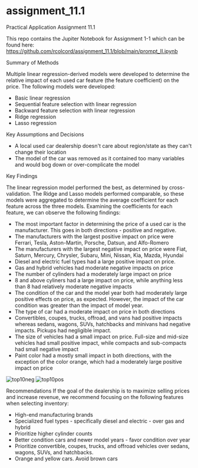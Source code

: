 # assignment_11.1
 Practical Application Assignment 11.1

This repo contains the Jupiter Notebook for Assignment 1-1 which can be found here: 
https://github.com/rcolcord/assignment_11.1/blob/main/prompt_II.ipynb

Summary of Methods

Multiple linear regression-derived models were developed to determine the relative impact of each used car feature (the feature coefficient) on the price. The following models were developed:
- Basic linear regression
- Sequential feature selection with linear regression
- Backward feature selection with linear regression
- Ridge regression
- Lasso regression


Key Assumptions and Decisions
- A local used car dealership doesn't care about region/state as they can't change their location
- The model of the car was removed as it contained too many variables and would bog down or over-complicate the model


Key Findings

The linear regression model performed the best, as determined by cross-validation. The Ridge and Lasso models performed comparable, so these models were aggregated to determine the average coefficient for each feature across the three models. Examining the coefficients for each feature, we can observe the following findings:
- The most important factor in determining the price of a used car is the manufacturer. This goes in both directions - positive and negative.
-  The manufacturers with the largest positive impact on price were Ferrari, Tesla, Aston-Martin, Porsche, Datsun, and Alfo-Romero
-  The manufacturers with the largest negative impact on price were Fiat, Saturn, Mercury, Chrysler, Subaru, Mini, Nissan, Kia, Mazda, Hyundai
- Diesel and electric fuel types had a large positive impact on price.
-  Gas and hybrid vehicles had moderate negative impacts on price
- The number of cylinders had a moderately large impact on price
-  8 and above cyliners had a large impact on price, while anything less than 8 had relatively moderate negative impacts
- The condition of the car and the model year both had moderately large positive effects on price, as expected. However, the impact of the car condition was greater than the impact of model year.
- The type of car had a moderate impact on price in both directions
-  Convertibles, coupes, trucks, offroad, and vans had positive impacts whereas sedans, wagons, SUVs, hatchbacks and minivans had negative impacts. Pickups had negligible impact.
- The size of vehicles had a small impact on price. Full-size and mid-size vehicles had small positive impact, while compacts and sub-compacts had small negative impact
- Paint color had a mostly small impact in both directions, with the exception of the color orange, which had a moderately large positive impact on price

![top10neg](https://github.com/rcolcord/assignment_11.1/assets/160987886/7b4abb64-0ce3-4e94-ad30-519d3de21e92)
![top10pos](https://github.com/rcolcord/assignment_11.1/assets/160987886/d4fb13c8-8065-4958-b44e-01e23471418a)


Recommendations
If the goal of the dealership is to maximize selling prices and increase revenue, we recommend focusing on the following features when selecting inventory:
- High-end manufacturing brands
- Specialized fuel types - specifically diesel and electric - over gas and hybrid
- Prioritize higher cylinder counts
- Better condition cars and newer model years - favor condition over year
- Prioritize convertible, coupes, trucks, and offroad vehicles over sedans, wagons, SUVs, and hatchbacks.
- Orange and yellow cars. Avoid brown cars
